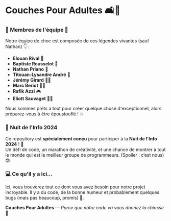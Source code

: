 # Couches Pour Adultes 🛋️👶

### 🚨 Membres de l'équipe 🚨

Notre équipe de choc est composée de ces légendes vivantes (sauf Nathan) 👇 :

- **Elouan Rival** 👑
- **Baptiste Rousselot** 🚀
- **Nathan Priano** 🎩
- **Titouan-Lysandre André** 🌈
- **Jérémy Girard** 🧙‍♂️
- **Marc Beriot** 🧑‍🍳
- **Rafik Azzi** 🎮
- **Eliott Sauvaget** 🦸‍♂️

Nous sommes prêts à tout pour créer quelque chose d'exceptionnel, alors préparez-vous à être époustouflé ! 💥

### 🌙 Nuit de l'Info 2024

Ce repository est **spécialement conçu** pour participer à la **Nuit de l'Info 2024** ! 🌟  
Un défi de code, un marathon de créativité, et une chance de montrer à tout le monde qui est le meilleur groupe de programmeurs. (Spoiler : c’est nous) 😎

### 💻 Ce qu'il y a ici...

Ici, vous trouverez tout ce dont vous avez besoin pour notre projet incroyable. Il y a du code, de la bonne humeur et probablement quelques bugs (mais pas beaucoup, promis) 🐛.

**Couches Pour Adultes** — *Parce que notre code va vous donnez la chiasse* 👶
